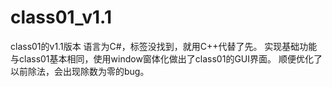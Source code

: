 # class01_v1.1
class01的v1.1版本
语言为C#，标签没找到，就用C++代替了先。
实现基础功能与class01基本相同，使用window窗体化做出了class01的GUI界面。
顺便优化了以前除法，会出现除数为零的bug。
